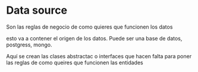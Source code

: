 # Data source

Son las reglas de negocio de como quieres que funcionen los datos

esto va a contener el origen de los datos. Puede ser una base de datos, postgress, mongo.

Aquí se crean las clases abstractac o interfaces que hacen falta para poner las reglas de como queires que funcionen las entidades
